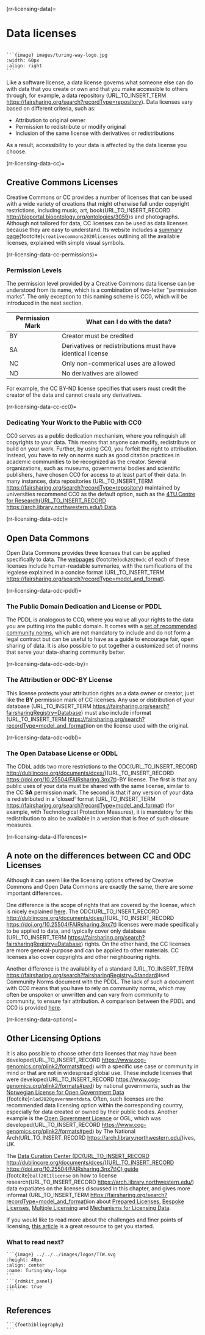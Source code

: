 (rr-licensing-data)=
# Data licenses


````{panels_fairplus}
```` 


````{note} 
```{image} images/turing-way-logo.jpg 
:width: 60px
:align: right
```
````


Like a software license, a data license governs what someone else can do with data that you create or own and that you make accessible to others through, for example, a data repository (URL_TO_INSERT_TERM https://fairsharing.org/search?recordType=repository).
Data licenses vary based on different criteria, such as:
* Attribution to original owner
* Permission to redistribute or modify original
* Inclusion of the same license with derivatives or redistributions

As a result, accessibility to your data is affected by the data license you choose.

(rr-licensing-data-cc)=
## Creative Commons Licenses

Creative Commons or CC provides a number of licenses that can be used with a wide variety of creations that might otherwise fall under copyright restrictions, including music, art, book(URL_TO_INSERT_RECORD http://bioportal.bioontology.org/ontologies/3059)s and photographs.
Although not tailored for data, CC licenses can be used as data licenses because they are easy to understand.
Its website includes a [summary page](https://creativecommons.org/about/cclicenses/){footcite}`creativecommons2020licenses` outlining all the available licenses, explained with simple visual symbols.

(rr-licensing-data-cc-permissions)=
### Permission Levels

The permission level provided by a Creative Commons data license can be understood from its name, which is a combination of two-letter "permission marks".
The only exception to this naming scheme is CC0, which will be introduced in the next section.

|**Permission Mark**|**What can I do with the data?**
|---|---|
BY | Creator must be credited
SA | Derivatives or redistributions must have identical license
NC | Only non-commerical uses are allowed
ND | No derivatives are allowed


For example, the CC BY-ND license specifies that users must credit the creator of the data and cannot create any derivatives.

(rr-licensing-data-cc-cc0)=
### Dedicating Your Work to the Public with CC0

CC0 serves as a public dedication mechanism, where you relinquish all copyrights to your data.
This means that anyone can modify, redistribute or build on your work.
Further, by using CC0, you forfeit the right to attribution.
Instead, you have to rely on norms such as good citation practices in academic communities to be recognized as the creator.
Several organizations, such as museums, governmental bodies and scientific publishers, have chosen CC0 for access to at least part of their data.
In many instances, data repositories (URL_TO_INSERT_TERM https://fairsharing.org/search?recordType=repository) maintained by universities recommend CC0 as the default option, such as the [4TU.Centre for Research(URL_TO_INSERT_RECORD https://arch.library.northwestern.edu/) Data](https://data.4tu.nl/info/fileadmin/user_upload/Documenten/Data_collection_policy_2020.pdf).

(rr-licensing-data-odc)=
## Open Data Commons

Open Data Commons provides three licenses that can be applied specifically to data.
The [webpages](https://opendatacommons.org/licenses/index.html) {footcite}`odk2020odc` of each of these licenses include human-readable summaries, with the ramifications of the legalese explained in a concise format (URL_TO_INSERT_TERM https://fairsharing.org/search?recordType=model_and_format).

(rr-licensing-data-odc-pddl)=
### The Public Domain Dedication and License or PDDL

The PDDL is analogous to CC0, where you waive all your rights to the data you are putting into the public domain.
It comes with a [set of recommended community norms](https://opendatacommons.org/norms/odc-by-sa/), which are not mandatory to include and do not form a legal contract but can be useful to have as a guide to encourage fair, open sharing of data.
It is also possible to put together a customized set of norms that serve your data-sharing community better.

(rr-licensing-data-odc-odc-by)=
### The Attribution or ODC-BY License

This license protects your attribution rights as a data owner or creator, just like the **BY** permission mark of CC licenses.
Any use or distribution of your database (URL_TO_INSERT_TERM https://fairsharing.org/search?fairsharingRegistry=Database) must also include informat (URL_TO_INSERT_TERM https://fairsharing.org/search?recordType=model_and_format)ion on the license used with the original.

(rr-licensing-data-odc-odbl)=
### The Open Database License or ODbL

The ODbL adds two more restrictions to the ODC(URL_TO_INSERT_RECORD http://dublincore.org/documents/dces/)(URL_TO_INSERT_RECORD https://doi.org/10.25504/FAIRsharing.3nx7t)-BY license.
The first is that any public uses of your data must be shared with the same license, similar to the CC **SA** permission mark.
The second is that if any version of your data is redistributed in a 'closed' format (URL_TO_INSERT_TERM https://fairsharing.org/search?recordType=model_and_format) (for example, with Technological Protection Measures), it is mandatory for this redistribution to also be available in a version that is free of such closure measures.

(rr-licensing-data-differences)=
## A note on the differences between CC and ODC Licenses

Although it can seem like the licensing options offered by Creative Commons and Open Data Commons are exactly the same, there are some important differences.

One difference is the scope of rights that are covered by the license, which is nicely explained [here](https://wiki.creativecommons.org/wiki/Data#What_is_the_difference_between_the_Open_Data_Commons_licenses_and_the_CC_4.0_licenses.3F).
The ODC(URL_TO_INSERT_RECORD http://dublincore.org/documents/dces/)(URL_TO_INSERT_RECORD https://doi.org/10.25504/FAIRsharing.3nx7t) licenses were made specifically to be applied to data, and typically cover only database (URL_TO_INSERT_TERM https://fairsharing.org/search?fairsharingRegistry=Database) rights.
On the other hand, the CC licenses are more general-purpose and can be applied to other materials.
CC licenses also cover copyrights and other neighbouring rights.

Another difference is the availability of a standard (URL_TO_INSERT_TERM https://fairsharing.org/search?fairsharingRegistry=Standard)ised Community Norms document with the PDDL.
The lack of such a document with CC0 means that you have to rely on community norms, which may often be unspoken or unwritten and can vary from community to community, to ensure fair attribution.
A comparison between the PDDL and CC0 is provided [here](https://opendatacommons.org/faq/).

(rr-licensing-data-options)=
## Other Licensing Options

It is also possible to choose other data licenses that may have been developed(URL_TO_INSERT_RECORD https://www.cog-genomics.org/plink2/formats#ped) with a specific use case or community in mind or that are not in widespread global use.
These include licenses that were developed(URL_TO_INSERT_RECORD https://www.cog-genomics.org/plink2/formats#ped) by national governments, such as the [Norwegian License for Open Government Data](https://data.norge.no/nlod/en/) {footcite}`nlod2020governmentdata`.
Often, such licenses are the recommended data licensing option within the corresponding country, especially for data created or owned by their public bodies.
Another example is the [Open Government Licence](http://www.nationalarchives.gov.uk/doc/open-government-licence/version/3/) or OGL, which was developed(URL_TO_INSERT_RECORD https://www.cog-genomics.org/plink2/formats#ped) by The National Arch(URL_TO_INSERT_RECORD https://arch.library.northwestern.edu/)ives, UK.

The [Data Curation Center (DC(URL_TO_INSERT_RECORD http://dublincore.org/documents/dces/)(URL_TO_INSERT_RECORD https://doi.org/10.25504/FAIRsharing.3nx7t)C) guide](https://www.dcc.ac.uk/guidance/how-guides/license-research-data) {footcite}`ball2011license` on how to license research(URL_TO_INSERT_RECORD https://arch.library.northwestern.edu/) data expatiates on the licenses discussed in this chapter, and gives more informat (URL_TO_INSERT_TERM https://fairsharing.org/search?recordType=model_and_format)ion about [Prepared Licenses](https://www.dcc.ac.uk/guidance/how-guides/license-research-data#x1-6000), [Bespoke Licenses](https://www.dcc.ac.uk/guidance/how-guides/license-research-data#x1-7000), [Multiple Licensing](https://www.dcc.ac.uk/guidance/how-guides/license-research-data#x1-13000) and [Mechanisms for Licensing Data](https://www.dcc.ac.uk/guidance/how-guides/license-research-data#x1-14000).

If you would like to read more about the challenges and finer points of licensing, [this article](https://research.okfn.org/avoiding-data-use-silos/) is a great resource to get you started.

### What to read next?

````{panels}
```{image} ../../../images/logos/TTW.svg
:height: 40px
:align: center
:name: Turing-Way-logo
```
```{rdmkit_panel}
:inline: true
```
````


## References
````{dropdown} **Reference**
```{footbibliography} 
```
````
